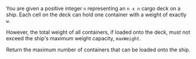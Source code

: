 You are given a positive integer `n` representing an `n x n` cargo deck on a ship. Each cell on the deck can hold one container with a weight of exactly `w`.

However, the total weight of all containers, if loaded onto the deck, must not exceed the ship's maximum weight capacity, `maxWeight`.

Return the maximum number of containers that can be loaded onto the ship.